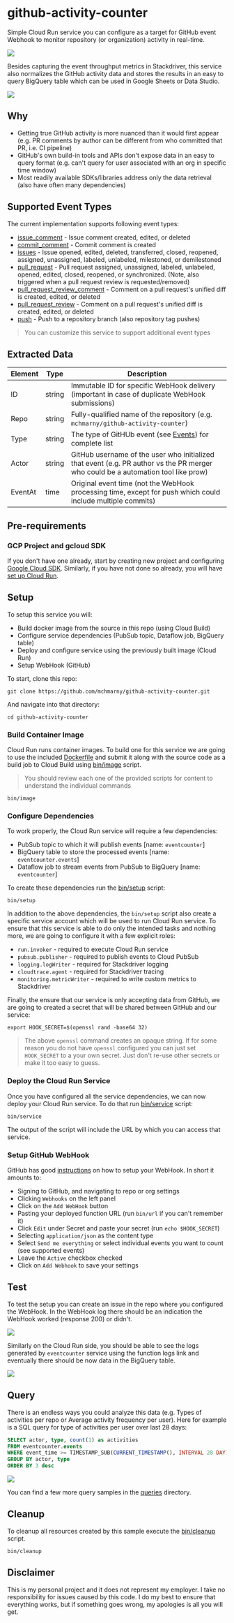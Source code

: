 # github-activity-counter

Simple Cloud Run service you can configure as a target for GitHub event Webhook to monitor repository (or organization) activity in real-time.

![](./image/metrics.png)

Besides capturing the event throughput metrics in Stackdriver, this service also normalizes the GitHub activity data and stores the results in an easy to query BigQuery table which can be used in Google Sheets or Data Studio.

![](./image/report.png)

## Why

* Getting true GitHub activity is more nuanced than it would first appear (e.g. PR comments by author can be different from who committed that PR, i.e. CI pipeline)
* GitHub's own build-in tools and APIs don't expose data in an easy to query format (e.g. can't query for user associated with an org in specific time window)
* Most readily available SDKs/libraries address only the data retrieval (also have often many dependencies)

## Supported Event Types

The current implementation supports following event types:

* [issue_comment](https://developer.github.com/v3/activity/events/types/#issuecommentevent) - Issue comment created, edited, or deleted
* [commit_comment](https://developer.github.com/v3/activity/events/types/#commitcommentevent) - Commit comment is created
* [issues](https://developer.github.com/v3/activity/events/types/#issuesevent) - Issue opened, edited, deleted, transferred, closed, reopened, assigned, unassigned, labeled, unlabeled, milestoned, or demilestoned
* [pull_request](https://developer.github.com/v3/activity/events/types/#pullrequestevent) - Pull request assigned, unassigned, labeled, unlabeled, opened, edited, closed, reopened, or synchronized. (Note, also triggered when a pull request review is requested/removed)
* [pull_request_review_comment](https://developer.github.com/v3/activity/events/types/#pullrequestreviewcommentevent) - Comment on a pull request's unified diff is created, edited, or deleted
* [pull_request_review](https://developer.github.com/v3/activity/events/types/#pullrequestreviewcommentevent) - Comment on a pull request's unified diff is created, edited, or deleted
* [push](https://developer.github.com/v3/activity/events/types/#pushevent) - Push to a repository branch (also repository tag pushes)

> You can customize this service to support additional event types

## Extracted Data

| Element | Type   | Description                                                                                                                       |
| ------- | ------ | --------------------------------------------------------------------------------------------------------------------------------- |
| ID      | string | Immutable ID for specific WebHook delivery (important in case of duplicate WebHook submissions)                                   |
| Repo    | string | Fully-qualified name of the repository (e.g. `mchmarny/github-activity-counter`)                                                  |
| Type    | string | The type of GitHUb event (see [Events](#events)) for complete list                                                                |
| Actor   | string | GitHub username of the user who initialized that event (e.g. PR author vs the PR merger who could be a automation tool like prow) |
| EventAt | time   | Original event time (not the WebHook processing time, except for push which could include multiple commits)                       |

## Pre-requirements

### GCP Project and gcloud SDK

If you don't have one already, start by creating new project and configuring [Google Cloud SDK](https://cloud.google.com/sdk/docs/). Similarly, if you have not done so already, you will have [set up Cloud Run](https://cloud.google.com/run/docs/setup).

## Setup

To setup this service you will:

* Build docker image from the source in this repo (using Cloud Build)
* Configure service dependencies (PubSub topic, Dataflow job, BigQuery table)
* Deploy and configure service using the previously built image (Cloud Run)
* Setup WebHook (GitHub)

To start, clone this repo:

```shell
git clone https://github.com/mchmarny/github-activity-counter.git
```

And navigate into that directory:

```shell
cd github-activity-counter
```

### Build Container Image

Cloud Run runs container images. To build one for this service we are going to use the included [Dockerfile](./Dockerfile) and submit it along with the source code as a build job to Cloud Build using [bin/image](./bin/image) script.

> You should review each one of the provided scripts for content to understand the individual commands

```shell
bin/image
```

### Configure Dependencies

To work properly, the Cloud Run service will require a few dependencies:

* PubSub topic to which it will publish events [name: `eventcounter`]
* BigQuery table to store the processed events [name: `eventcounter.events`]
* Dataflow job to stream events from PubSub to BigQuery [name: `eventcounter`]

To create these dependencies run the [bin/setup](./bin/setup) script:

```shell
bin/setup
```

In addition to the above dependencies, the `bin/setup` script also create a specific service account which will be used to run Cloud Run service. To ensure that this service is able to do only the intended tasks and nothing more, we are going to configure it with a few explicit roles:

* `run.invoker` - required to execute Cloud Run service
* `pubsub.publisher` - required to publish events to Cloud PubSub
* `logging.logWriter` - required for Stackdriver logging
* `cloudtrace.agent` - required for Stackdriver tracing
* `monitoring.metricWriter` - required to write custom metrics to Stackdriver

Finally, the ensure that our service is only accepting data from GitHub, we are going to created a secret that will be shared between GitHub and our service:

```shell
export HOOK_SECRET=$(openssl rand -base64 32)
```

> The above `openssl` command creates an opaque string. If for some reason you do not have `openssl` configured you can just set `HOOK_SECRET` to a your own secret. Just don't re-use other secrets or make it too easy to guess.

### Deploy the Cloud Run Service

Once you have configured all the service dependencies, we can now deploy your Cloud Run service. To do that run [bin/service](./bin/service) script:

```shell
bin/service
```

The output of the script will include the URL by which you can access that service.

### Setup GitHub WebHook

GitHub has good [instructions](https://developer.github.com/webhooks/creating/) on how to setup your WebHook. In short it amounts to:

* Signing to GitHub, and navigating to repo or org settings
* Clicking `Webhooks` on the left panel
* Click on the `Add WebHook` button
* Pasting your deployed function URL (run `bin/url` if you can't remember it)
* Click `Edit` under Secret and paste your secret (run `echo $HOOK_SECRET`)
* Selecting `application/json` as the content type
* Select `Send me everything` or select individual events you want to count (see supported events)
* Leave the `Active` checkbox checked
* Click on `Add Webhook` to save your settings

## Test

To test the setup you can create an issue in the repo where you configured the WebHook. In the WebHook log there should be an indication the WebHook worked (response 200) or didn't.

![](./image/github.png)

Similarly on the Cloud Run side, you should be able to see the logs generated by `eventcounter` service using the function logs link and eventually there should be now data in the BigQuery table.

![](./image/crlog.png)

## Query

There is an endless ways you could analyze this data (e.g. Types of activities per repo or Average activity frequency per user). Here for example is a SQL query for type of activities per user over last 28 days:

```sql
SELECT actor, type, count(1) as activities
FROM eventcounter.events
WHERE event_time >= TIMESTAMP_SUB(CURRENT_TIMESTAMP(), INTERVAL 28 DAY)
GROUP BY actor, type
ORDER BY 3 desc
```

![](./image/query.png)

You can find a few more query samples in the [queries](./queries) directory.

## Cleanup

To cleanup all resources created by this sample execute the [bin/cleanup](bin/cleanup) script.

```shell
bin/cleanup
```

## Disclaimer

This is my personal project and it does not represent my employer. I take no responsibility for issues caused by this code. I do my best to ensure that everything works, but if something goes wrong, my apologies is all you will get.
